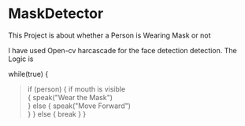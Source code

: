 # MaskDetector
This Project is about whether a Person is Wearing Mask or not

I have used Open-cv harcascade for the face detection detection. The Logic is 

while(true)
{
 > if (person)
 {
   if mouth is visible<br>
      {
      speak("Wear the Mask")<br>
      }
     else
     {
      speak("Move Forward")<br>
      }
     }
  else
  {
  break
  }
}
 

